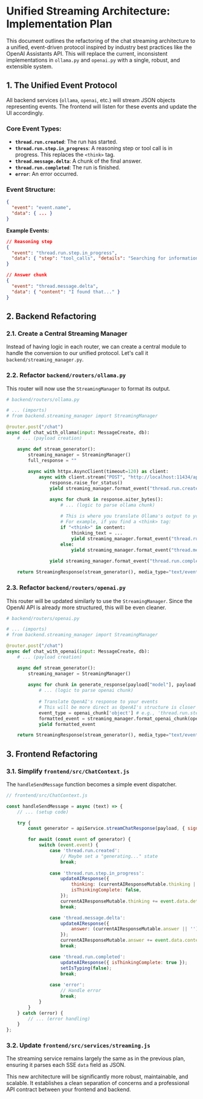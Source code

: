 # Unified Streaming Architecture: Implementation Plan

This document outlines the refactoring of the chat streaming architecture to a unified, event-driven protocol inspired by industry best practices like the OpenAI Assistants API. This will replace the current, inconsistent implementations in `ollama.py` and `openai.py` with a single, robust, and extensible system.

## 1. The Unified Event Protocol

All backend services (`ollama`, `openai`, etc.) will stream JSON objects representing events. The frontend will listen for these events and update the UI accordingly.

### Core Event Types:

-   **`thread.run.created`**: The run has started.
-   **`thread.run.step.in_progress`**: A reasoning step or tool call is in progress. This replaces the `<think>` tag.
-   **`thread.message.delta`**: A chunk of the final answer.
-   **`thread.run.completed`**: The run is finished.
-   **`error`**: An error occurred.

### Event Structure:

```json
{
  "event": "event.name",
  "data": { ... }
}
```

**Example Events:**

```json
// Reasoning step
{
  "event": "thread.run.step.in_progress",
  "data": { "step": "tool_calls", "details": "Searching for information about X..." }
}

// Answer chunk
{
  "event": "thread.message.delta",
  "data": { "content": "I found that..." }
}
```

## 2. Backend Refactoring

### 2.1. Create a Central Streaming Manager

Instead of having logic in each router, we can create a central module to handle the conversion to our unified protocol. Let's call it `backend/streaming_manager.py`.

### 2.2. Refactor `backend/routers/ollama.py`

This router will now use the `StreamingManager` to format its output.

```python
# backend/routers/ollama.py

# ... (imports)
# from backend.streaming_manager import StreamingManager

@router.post("/chat")
async def chat_with_ollama(input: MessageCreate, db):
    # ... (payload creation)

    async def stream_generator():
        streaming_manager = StreamingManager()
        full_response = ""
        
        async with httpx.AsyncClient(timeout=120) as client:
            async with client.stream("POST", "http://localhost:11434/api/chat", json=payload) as response:
                response.raise_for_status()
                yield streaming_manager.format_event("thread.run.created")

                async for chunk in response.aiter_bytes():
                    # ... (logic to parse ollama chunk)
                    
                    # This is where you translate Ollama's output to your events
                    # For example, if you find a <think> tag:
                    if "<think>" in content:
                        thinking_text = ...
                        yield streaming_manager.format_event("thread.run.step.in_progress", {"step": "reasoning", "details": thinking_text})
                    else:
                        yield streaming_manager.format_event("thread.message.delta", {"content": content})

                yield streaming_manager.format_event("thread.run.completed")
    
    return StreamingResponse(stream_generator(), media_type="text/event-stream")
```

### 2.3. Refactor `backend/routers/openai.py`

This router will be updated similarly to use the `StreamingManager`. Since the OpenAI API is already more structured, this will be even cleaner.

```python
# backend/routers/openai.py

# ... (imports)
# from backend.streaming_manager import StreamingManager

@router.post("/chat")
async def chat_with_openai(input: MessageCreate, db):
    # ... (payload creation)

    async def stream_generator():
        streaming_manager = StreamingManager()
        
        async for chunk in generate_response(payload["model"], payload["messages"]):
            # ... (logic to parse openai chunk)
            
            # Translate OpenAI's response to your events
            # This will be more direct as OpenAI's structure is closer to our target
            event_type = openai_chunk['object'] # e.g., 'thread.run.step'
            formatted_event = streaming_manager.format_openai_chunk(openai_chunk)
            yield formatted_event

    return StreamingResponse(stream_generator(), media_type="text/event-stream")
```

## 3. Frontend Refactoring

### 3.1. Simplify `frontend/src/ChatContext.js`

The `handleSendMessage` function becomes a simple event dispatcher.

```javascript
// frontend/src/ChatContext.js

const handleSendMessage = async (text) => {
    // ... (setup code)

    try {
        const generator = apiService.streamChatResponse(payload, { signal: abortControllerRef.current.signal });

        for await (const event of generator) {
            switch (event.event) {
                case 'thread.run.created':
                    // Maybe set a "generating..." state
                    break;
                
                case 'thread.run.step.in_progress':
                    updateAIResponse({
                        thinking: (currentAIResponseMutable.thinking || '') + event.data.details,
                        isThinkingComplete: false,
                    });
                    currentAIResponseMutable.thinking += event.data.details;
                    break;

                case 'thread.message.delta':
                    updateAIResponse({
                        answer: (currentAIResponseMutable.answer || '') + event.data.content,
                    });
                    currentAIResponseMutable.answer += event.data.content;
                    break;

                case 'thread.run.completed':
                    updateAIResponse({ isThinkingComplete: true });
                    setIsTyping(false);
                    break;
                
                case 'error':
                    // Handle error
                    break;
            }
        }
    } catch (error) {
        // ... (error handling)
    }
};
```

### 3.2. Update `frontend/src/services/streaming.js`

The streaming service remains largely the same as in the previous plan, ensuring it parses each SSE `data` field as JSON.

This new architecture will be significantly more robust, maintainable, and scalable. It establishes a clean separation of concerns and a professional API contract between your frontend and backend.